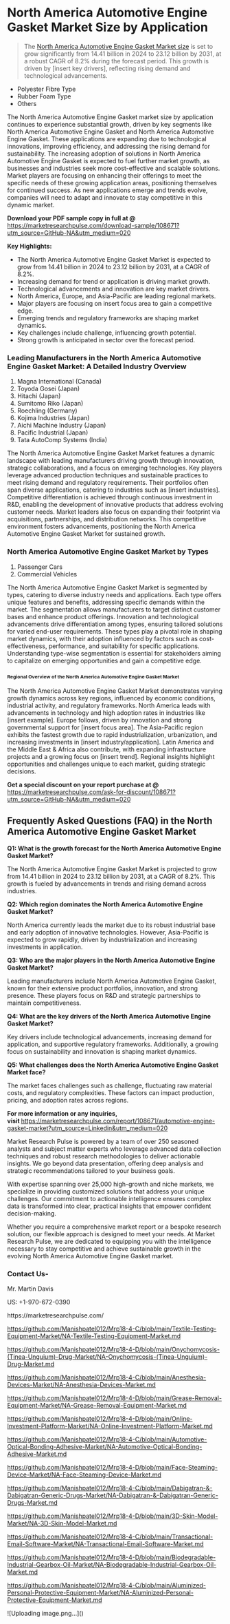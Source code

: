 <h1>North America Automotive Engine Gasket Market&nbsp;Size by Application</h1><blockquote><p>The <a href="https://marketresearchpulse.com/download-sample/108671?utm_source=GitHub-NA&amp;utm_medium=020">North America Automotive Engine Gasket Market size</a> is set to grow significantly from 14.41 billion in 2024 to 23.12 billion by 2031, at a robust CAGR of 8.2% during the forecast period. This growth is driven by [insert key drivers], reflecting rising demand and technological advancements.</p></blockquote><ul><li>Polyester Fibre Type<li> Rubber Foam Type<li> Others</li></ul><p>The North America Automotive Engine Gasket market size by application continues to experience substantial growth, driven by key segments like North America Automotive Engine Gasket and North America Automotive Engine Gasket. These applications are expanding due to technological innovations, improving efficiency, and addressing the rising demand for sustainability. The increasing adoption of solutions in North America Automotive Engine Gasket is expected to fuel further market growth, as businesses and industries seek more cost-effective and scalable solutions. Market players are focusing on enhancing their offerings to meet the specific needs of these growing application areas, positioning themselves for continued success. As new applications emerge and trends evolve, companies will need to adapt and innovate to stay competitive in this dynamic market.</p><p><strong>Download your PDF sample copy in full at @ </strong><a href="https://marketresearchpulse.com/download-sample/108671?utm_source=GitHub-NA&amp;utm_medium=020">https://marketresearchpulse.com/download-sample/108671?utm_source=GitHub-NA&amp;utm_medium=020</a></p><p><strong>Key Highlights: </strong></p><ul><li>The North America Automotive Engine Gasket Market is expected to grow from 14.41 billion in 2024 to 23.12 billion by 2031, at a CAGR of 8.2%.</li><li>Increasing demand for trend or application is driving market growth.</li><li>Technological advancements and innovation are key market drivers.</li><li>North America, Europe, and Asia-Pacific are leading regional markets.</li><li>Major players are focusing on insert focus area to gain a competitive edge.</li><li>Emerging trends and regulatory frameworks are shaping market dynamics.</li><li>Key challenges include challenge, influencing growth potential.</li><li>Strong growth is anticipated in sector over the forecast period.</li></ul><h3>Leading Manufacturers in the North America Automotive Engine Gasket Market: A Detailed Industry Overview</h3><ol><li>Magna International (Canada)</li><li>Toyoda Gosei (Japan)</li><li>Hitachi (Japan)</li><li>Sumitomo Riko (Japan)</li><li>Roechling (Germany)</li><li>Kojima Industries (Japan)</li><li>Aichi Machine Industry (Japan)</li><li>Pacific Industrial (Japan)</li><li>Tata AutoComp Systems (India)</li></ol><div class="flex max-w-full flex-col flex-grow"><div class="min-h-8 text-message flex w-full flex-col items-end gap-2 whitespace-normal break-words [.text-message+&amp;]:mt-5" dir="auto" data-message-author-role="assistant" data-message-id="fd8432e4-4910-450d-b182-61b7bfb0a01f" data-message-model-slug="gpt-4o"><div class="flex w-full flex-col gap-1 empty:hidden first:pt-[3px]"><div class="markdown prose w-full break-words dark:prose-invert light"><p>The North America Automotive Engine Gasket Market features a dynamic landscape with leading manufacturers driving growth through innovation, strategic collaborations, and a focus on emerging technologies. Key players leverage advanced production techniques and sustainable practices to meet rising demand and regulatory requirements. Their portfolios often span diverse applications, catering to industries such as [insert industries]. Competitive differentiation is achieved through continuous investment in R&amp;D, enabling the development of innovative products that address evolving customer needs. Market leaders also focus on expanding their footprint via acquisitions, partnerships, and distribution networks. This competitive environment fosters advancements, positioning the North America Automotive Engine Gasket Market for sustained growth.</p></div></div></div></div><h3>North America Automotive Engine Gasket Market by Types</h3><ol><li>Passenger Cars<li> Commercial Vehicles</li></ol><div class="flex max-w-full flex-col flex-grow"><div class="min-h-8 text-message flex w-full flex-col items-end gap-2 whitespace-normal break-words [.text-message+&amp;]:mt-5" dir="auto" data-message-author-role="assistant" data-message-id="084470be-0bb7-4664-bddf-5156b4f41249" data-message-model-slug="gpt-4o-mini"><div class="flex w-full flex-col gap-1 empty:hidden first:pt-[3px]"><div class="markdown prose w-full break-words dark:prose-invert light"><p>The North America Automotive Engine Gasket Market is segmented by types, catering to diverse industry needs and applications. Each type offers unique features and benefits, addressing specific demands within the market. The segmentation allows manufacturers to target distinct customer bases and enhance product offerings. Innovation and technological advancements drive differentiation among types, ensuring tailored solutions for varied end-user requirements. These types play a pivotal role in shaping market dynamics, with their adoption influenced by factors such as cost-effectiveness, performance, and suitability for specific applications. Understanding type-wise segmentation is essential for stakeholders aiming to capitalize on emerging opportunities and gain a competitive edge.</p></div></div></div></div><h3><span style="font-size: 11px;">Regional Overview of the North America Automotive Engine Gasket Market</span></h3><div class="flex max-w-full flex-col flex-grow"><div class="min-h-8 text-message flex w-full flex-col items-end gap-2 whitespace-normal break-words [.text-message+&amp;]:mt-5" dir="auto" data-message-author-role="assistant" data-message-id="e9038762-ce64-4e30-91c9-9bd413514231" data-message-model-slug="gpt-4o-mini"><div class="flex w-full flex-col gap-1 empty:hidden first:pt-[3px]"><div class="markdown prose w-full break-words dark:prose-invert light"><p>The North America Automotive Engine Gasket Market demonstrates varying growth dynamics across key regions, influenced by economic conditions, industrial activity, and regulatory frameworks. North America leads with advancements in technology and high adoption rates in industries like [insert example]. Europe follows, driven by innovation and strong governmental support for [insert focus area]. The Asia-Pacific region exhibits the fastest growth due to rapid industrialization, urbanization, and increasing investments in [insert industry/application]. Latin America and the Middle East &amp; Africa also contribute, with expanding infrastructure projects and a growing focus on [insert trend]. Regional insights highlight opportunities and challenges unique to each market, guiding strategic decisions.</p></div></div></div></div><p><strong>Get a special discount on your report purchase at @ </strong><a href="https://marketresearchpulse.com/ask-for-discount/108671?utm_source=GitHub-NA&amp;utm_medium=020">https://marketresearchpulse.com/ask-for-discount/108671?utm_source=GitHub-NA&amp;utm_medium=020</a></p><h2>Frequently Asked Questions (FAQ) in the North America Automotive Engine Gasket Market</h2><p><strong>Q1: What is the growth forecast for the North America Automotive Engine Gasket Market?</strong></p><p>The North America Automotive Engine Gasket Market is projected to grow from 14.41 billion in 2024 to 23.12 billion by 2031, at a CAGR of 8.2%. This growth is fueled by advancements in trends and rising demand across industries.</p><p><strong>Q2: Which region dominates the North America Automotive Engine Gasket Market?</strong></p><p>North America currently leads the market due to its robust industrial base and early adoption of innovative technologies. However, Asia-Pacific is expected to grow rapidly, driven by industrialization and increasing investments in application.</p><p><strong>Q3: Who are the major players in the North America Automotive Engine Gasket Market?</strong></p><p>Leading manufacturers include North America Automotive Engine Gasket, known for their extensive product portfolios, innovation, and strong presence. These players focus on R&amp;D and strategic partnerships to maintain competitiveness.</p><p><strong>Q4: What are the key drivers of the North America Automotive Engine Gasket Market?</strong></p><p>Key drivers include technological advancements, increasing demand for application, and supportive regulatory frameworks. Additionally, a growing focus on sustainability and innovation is shaping market dynamics.</p><p><strong>Q5: What challenges does the North America Automotive Engine Gasket Market face?</strong></p><p>The market faces challenges such as challenge, fluctuating raw material costs, and regulatory complexities. These factors can impact production, pricing, and adoption rates across regions.</p><p><strong>For more information or any inquiries, visit&nbsp;</strong><a href="https://marketresearchpulse.com/report/108671/automotive-engine-gasket-market?utm_source=Linkedin&utm_medium=020">https://marketresearchpulse.com/report/108671/automotive-engine-gasket-market?utm_source=Linkedin&utm_medium=020</a></p><p>Market Research Pulse is powered by a team of over 250 seasoned analysts and subject matter experts who leverage advanced data collection techniques and robust research methodologies to deliver actionable insights. We go beyond data presentation, offering deep analysis and strategic recommendations tailored to your business goals.</p><p>With expertise spanning over 25,000 high-growth and niche markets, we specialize in providing customized solutions that address your unique challenges. Our commitment to actionable intelligence ensures complex data is transformed into clear, practical insights that empower confident decision-making.</p><p>Whether you require a comprehensive market report or a bespoke research solution, our flexible approach is designed to meet your needs. At Market Research Pulse, we are dedicated to equipping you with the intelligence necessary to stay competitive and achieve sustainable growth in the evolving North America Automotive Engine Gasket market.</p><h3><strong>Contact Us-</strong></h3><p>Mr. Martin Davis</p><p>US: +1-970-672-0390</p><p>https://marketresearchpulse.com/</p><p><a href="https://github.com/Manishpatel012/Mrp18-4-C/blob/main/Textile-Testing-Equipment-Market/NA-Textile-Testing-Equipment-Market.md">https://github.com/Manishpatel012/Mrp18-4-C/blob/main/Textile-Testing-Equipment-Market/NA-Textile-Testing-Equipment-Market.md</a></p><p><a href="https://github.com/Manishpatel012/Mrp18-4-D/blob/main/Onychomycosis-(Tinea-Unguium)-Drug-Market/NA-Onychomycosis-(Tinea-Unguium)-Drug-Market.md">https://github.com/Manishpatel012/Mrp18-4-D/blob/main/Onychomycosis-(Tinea-Unguium)-Drug-Market/NA-Onychomycosis-(Tinea-Unguium)-Drug-Market.md</a></p><p><a href="https://github.com/Manishpatel012/Mrp18-4-C/blob/main/Anesthesia-Devices-Market/NA-Anesthesia-Devices-Market.md">https://github.com/Manishpatel012/Mrp18-4-C/blob/main/Anesthesia-Devices-Market/NA-Anesthesia-Devices-Market.md</a></p><p><a href="https://github.com/Manishpatel012/Mrp18-4-D/blob/main/Grease-Removal-Equipment-Market/NA-Grease-Removal-Equipment-Market.md">https://github.com/Manishpatel012/Mrp18-4-D/blob/main/Grease-Removal-Equipment-Market/NA-Grease-Removal-Equipment-Market.md</a></p><p><a href="https://github.com/Manishpatel012/Mrp18-4-D/blob/main/Online-Investment-Platform-Market/NA-Online-Investment-Platform-Market.md">https://github.com/Manishpatel012/Mrp18-4-D/blob/main/Online-Investment-Platform-Market/NA-Online-Investment-Platform-Market.md</a></p><p><a href="https://github.com/Manishpatel012/Mrp18-4-C/blob/main/Automotive-Optical-Bonding-Adhesive-Market/NA-Automotive-Optical-Bonding-Adhesive-Market.md">https://github.com/Manishpatel012/Mrp18-4-C/blob/main/Automotive-Optical-Bonding-Adhesive-Market/NA-Automotive-Optical-Bonding-Adhesive-Market.md</a></p><p><a href="https://github.com/Manishpatel012/Mrp18-4-D/blob/main/Face-Steaming-Device-Market/NA-Face-Steaming-Device-Market.md">https://github.com/Manishpatel012/Mrp18-4-D/blob/main/Face-Steaming-Device-Market/NA-Face-Steaming-Device-Market.md</a></p><p><a href="https://github.com/Manishpatel012/Mrp18-4-C/blob/main/Dabigatran-&-Dabigatran-Generic-Drugs-Market/NA-Dabigatran-&-Dabigatran-Generic-Drugs-Market.md">https://github.com/Manishpatel012/Mrp18-4-C/blob/main/Dabigatran-&-Dabigatran-Generic-Drugs-Market/NA-Dabigatran-&-Dabigatran-Generic-Drugs-Market.md</a></p><p><a href="https://github.com/Manishpatel012/Mrp18-4-D/blob/main/3D-Skin-Model-Market/NA-3D-Skin-Model-Market.md">https://github.com/Manishpatel012/Mrp18-4-D/blob/main/3D-Skin-Model-Market/NA-3D-Skin-Model-Market.md</a></p><p><a href="https://github.com/Manishpatel012/Mrp18-4-C/blob/main/Transactional-Email-Software-Market/NA-Transactional-Email-Software-Market.md">https://github.com/Manishpatel012/Mrp18-4-C/blob/main/Transactional-Email-Software-Market/NA-Transactional-Email-Software-Market.md</a></p><p><a href="https://github.com/Manishpatel012/Mrp18-4-D/blob/main/Biodegradable-Industrial-Gearbox-Oil-Market/NA-Biodegradable-Industrial-Gearbox-Oil-Market.md">https://github.com/Manishpatel012/Mrp18-4-D/blob/main/Biodegradable-Industrial-Gearbox-Oil-Market/NA-Biodegradable-Industrial-Gearbox-Oil-Market.md</a></p><p><a href="https://github.com/Manishpatel012/Mrp18-4-C/blob/main/Aluminized-Personal-Protective-Equipment-Market/NA-Aluminized-Personal-Protective-Equipment-Market.md">https://github.com/Manishpatel012/Mrp18-4-C/blob/main/Aluminized-Personal-Protective-Equipment-Market/NA-Aluminized-Personal-Protective-Equipment-Market.md</a></p>
![Uploading image.png…]()
